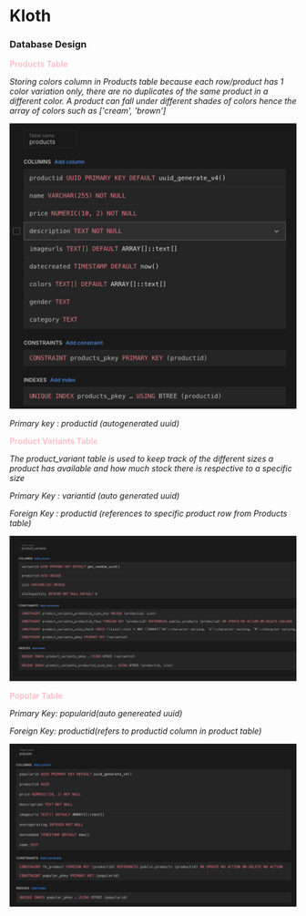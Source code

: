 # Kloth
### Database Design
__<span style='color:pink'>Products Table</span>__

_Storing colors column in Products table because each row/product has 1 color variation only, there are no duplicates of the same product in a different color.  A product can fall under different shades of colors hence the array of colors such as ['cream', 'brown']_

![alt text](image.png)

_Primary key : productid (autogenerated uuid)_

__<span style='color:pink'>Product Variants Table</span>__


_The product_variant table is used to keep track of the different sizes a product has available and how much stock there is respective to a specific size_

_Primary Key : variantid (auto generated uuid)_

_Foreign Key : productid (references to specific product row from Products table)_

![alt text](image-1.png)

__<span style='color:pink'>Popular Table</span>__

_Primary Key: popularid(auto genereated uuid)_

_Foreign Key: productid(refers to productid column in product table)_

![alt text](image-2.png)





